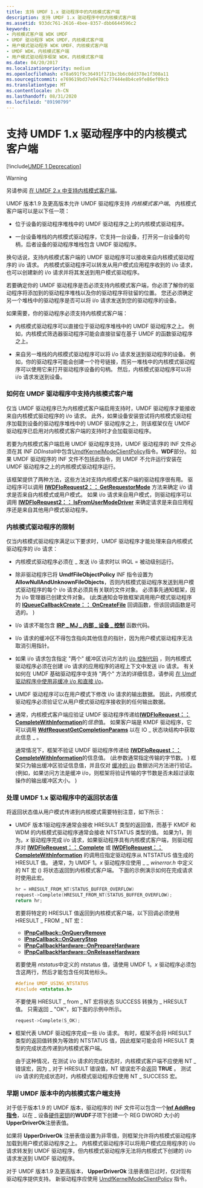 ```yaml
---
title: 支持 UMDF 1.x 驱动程序中的内核模式客户端
description: 支持 UMDF 1.x 驱动程序中的内核模式客户端
ms.assetid: 933dc761-2616-4bee-8357-dbb6644596c2
keywords:
- 内核模式客户端 WDK UMDF
- UMDF 驱动程序 WDK UMDF，内核模式客户端
- 用户模式驱动程序 WDK UMDF、内核模式客户端
- UMDF WDK，内核模式客户端
- 用户模式驱动程序框架 WDK，内核模式客户端
ms.date: 04/20/2017
ms.localizationpriority: medium
ms.openlocfilehash: e78a691f9c36491f171bc3b6c0dd378e1f308a11
ms.sourcegitcommit: e769619bd37e04762c77444e8b4ce9fe86ef09cb
ms.translationtype: MT
ms.contentlocale: zh-CN
ms.lasthandoff: 08/31/2020
ms.locfileid: "89190799"
---
```

# <a name="supporting-kernel-mode-clients-in-umdf-1x-drivers"></a>支持 UMDF 1.x 驱动程序中的内核模式客户端

[!include[UMDF 1 Deprecation](../includes/umdf-1-deprecation.md)]

>[!WARNING]
>另请参阅 [在 UMDF 2.x 中支持内核模式客户端](supporting-kernel-mode-clients-in-umdf-drivers.md)。

UMDF 版本1.9 及更高版本允许 UMDF 驱动程序支持 *内核模式客户端*。 内核模式客户端可以是以下任一项：

-   位于设备的驱动程序堆栈中的 UMDF 驱动程序之上的内核模式驱动程序。

-   一台设备堆栈的内核模式驱动程序，它支持一台设备，打开另一台设备的句柄，后者设备的驱动程序堆栈包含 UMDF 驱动程序。

换句话说，支持内核模式客户端的 UMDF 驱动程序可以接收来自内核模式驱动程序的 i/o 请求。 内核模式驱动程序可以转发从用户模式应用程序收到的 i/o 请求，也可以创建新的 i/o 请求并将其发送到用户模式驱动程序。

若要确定你的 UMDF 驱动程序是否必须支持内核模式客户端，你必须了解你的驱动程序将添加到的驱动程序堆栈以及你的驱动程序将驻留的位置。 您还必须确定另一个堆栈中的驱动程序是否可以将 i/o 请求发送到您的驱动程序的设备。

如果需要，你的驱动程序必须支持内核模式客户端：

-   内核模式驱动程序可以直接位于驱动程序堆栈中的 UMDF 驱动程序之上。 例如，内核模式筛选器驱动程序可能会直接驻留在基于 UMDF 的函数驱动程序之上。

-   来自另一堆栈的内核模式驱动程序可以将 i/o 请求发送到驱动程序的设备。 例如，你的驱动程序可能会创建一个符号链接，而另一堆栈中的内核模式驱动程序可以使用它来打开驱动程序设备的句柄。 然后，内核模式驱动程序可以将 i/o 请求发送到设备。

### <a name="how-to-support-kernel-mode-clients-in-a-umdf-driver"></a><a href="" id="how-to-support-kernel-mode-clients-in-a-umdf-based-driver"></a>如何在 UMDF 驱动程序中支持内核模式客户端

仅当 UMDF 驱动程序已为内核模式客户端启用支持时，UMDF 驱动程序才能接收来自内核模式驱动程序的 i/o 请求。 此外，如果设备安装尝试将内核模式驱动程序加载到设备的驱动程序堆栈中的 UMDF 驱动程序之上，则该框架仅在 UMDF 驱动程序已启用对内核模式客户端的支持时才会加载驱动程序。

若要为内核模式客户端启用 UMDF 驱动程序支持，UMDF 驱动程序的 INF 文件必须在其 INF *DDInstall*中包含[UmdfKernelModeClientPolicy](specifying-wdf-directives-in-inf-files.md)指令。**WDF**部分。 如果 UMDF 驱动程序的 INF 文件不包括此指令，则 UMDF 不允许运行安装在 UMDF 驱动程序之上的内核模式驱动程序运行。

该框架提供了两种方法，这些方法对支持内核模式客户端的驱动程序很有用。 驱动程序可以调用 [**IWDFIoRequest2：： GetRequestorMode**](/windows-hardware/drivers/ddi/wudfddi/nf-wudfddi-iwdfiorequest2-getrequestormode) 方法来确定 i/o 请求是否来自内核模式或用户模式。 如果 i/o 请求来自用户模式，则驱动程序可以调用 [**IWDFIoRequest2：： IsFromUserModeDriver**](/windows-hardware/drivers/ddi/wudfddi/nf-wudfddi-iwdfiorequest2-isfromusermodedriver) 来确定请求是来自应用程序还是来自其他用户模式驱动程序。

### <a name="restrictions-on-kernel-mode-drivers"></a>内核模式驱动程序的限制

仅当内核模式驱动程序满足以下要求时，UMDF 驱动程序才能处理来自内核模式驱动程序的 i/o 请求：

-   内核模式驱动程序必须在 \_ 发送 i/o 请求时以 IRQL = 被动级别运行。

-   除非驱动程序已将 **UmdfFileObjectPolicy** INF 指令设置为 **AllowNullAndUnknownFileObjects**，否则内核模式驱动程序发送到用户模式驱动程序的每个 i/o 请求必须具有关联的文件对象。 必须事先通知框架，因为 i/o 管理器已创建文件对象。  (此类通知会导致框架调用用户模式驱动程序的 [**IQueueCallbackCreate：： OnCreateFile**](/windows-hardware/drivers/ddi/wudfddi/nf-wudfddi-iqueuecallbackcreate-oncreatefile) 回调函数，但该回调函数是可选的。 ) 

-   I/o 请求不能包含 [**IRP \_ MJ \_ 内部 \_ 设备 \_ 控制**](../kernel/irp-mj-internal-device-control.md) 函数代码。

-   I/o 请求的缓冲区不得包含指向其他信息的指针，因为用户模式驱动程序无法取消引用指针。

-   如果 i/o 请求包含指定 "两个" 缓冲区访问方法的 [i/o 控制代码](https://docs.microsoft.com/windows-hardware/drivers/kernel/using-i-o-control-codes) ，则内核模式驱动程序必须在创建 i/o 请求的应用程序的进程上下文中发送 i/o 请求。 有关如何在 UMDF 基础驱动程序中支持 "两个" 方法的详细信息，请参阅 [在 Umdf 驱动程序中使用非缓冲 i/o 和直接 i/o](./accessing-data-buffers-in-umdf-1-x-drivers.md#using-neither-buffered-i-o-nor-direct-i-o-in-umdf-drivers)。

-   UMDF 驱动程序可以在用户模式下修改 i/o 请求的输出数据。 因此，内核模式驱动程序必须验证它从用户模式驱动程序接收到的任何输出数据。

-   通常，内核模式客户端应验证 UMDF 驱动程序传递给[**IWDFIoRequest：： CompleteWithInformation**](/windows-hardware/drivers/ddi/wudfddi/nf-wudfddi-iwdfiorequest-completewithinformation)的*信息*值。 如果客户端是 KMDF 驱动程序，它可以调用 [**WdfRequestGetCompletionParams**](/windows-hardware/drivers/ddi/wdfrequest/nf-wdfrequest-wdfrequestgetcompletionparams) 以在 IO \_ 状态块结构中获取此信息 \_ 。

    通常情况下，框架不验证 UMDF 驱动程序传递给 [**IWDFIoRequest：： CompleteWithInformation**](/windows-hardware/drivers/ddi/wudfddi/nf-wudfddi-iwdfiorequest-completewithinformation)的信息值。  (此参数通常指定传输的字节数。 ) 框架只为输出缓冲区验证信息值，并且仅对 [缓冲的 i/o](./accessing-data-buffers-in-umdf-1-x-drivers.md#using-buffered-i-o-in-umdf-drivers) 数据访问方法进行验证。  (例如，如果访问方法是缓冲 i/o，则框架将验证传输的字节数是否未超过读取操作的输出缓冲区大小。 ) 

### <a name="handling-return-status-values-in-a-umdf-1x-driver"></a><a href="" id="handling-return-status-values"></a>处理 UMDF 1.x 驱动程序中的返回状态值

将返回状态值从用户模式传递到内核模式需要特别注意，如下所示：

-   UMDF 版本1驱动程序通常会接收 HRESULT 类型的返回值，而基于 KMDF 和 WDM 的内核模式驱动程序通常会接收 NTSTATUS 类型的值。 如果为1，则为。*x* 驱动程序完成 i/o 请求，如果驱动程序具有内核模式客户端，则驱动程序对 [**IWDFIoRequest：： Complete**](/windows-hardware/drivers/ddi/wudfddi/nf-wudfddi-iwdfiorequest-complete) 或 [**IWDFIoRequest：： CompleteWithInformation**](/windows-hardware/drivers/ddi/wudfddi/nf-wudfddi-iwdfiorequest-completewithinformation) 的调用应指定驱动程序从 NTSTATUS 值生成的 HRESULT 值。 通常，为 UMDF 1。*x* 驱动程序应使用 \_ \_ *winerror.h* 中定义的 NT 宏 () 将状态返回到内核模式客户端。 下面的示例演示如何在完成请求时使用此宏。

    ```cpp
    hr = HRESULT_FROM_NT(STATUS_BUFFER_OVERFLOW)
    request->Complete(HRESULT_FROM_NT(STATUS_BUFFER_OVERFLOW);
    return hr;
    ```

    若要将特定的 HRESULT 值返回到内核模式客户端，以下回调必须使用 HRESULT \_ FROM \_ NT 宏：

    -   [**IPnpCallback::OnQueryRemove**](/windows-hardware/drivers/ddi/wudfddi/nf-wudfddi-ipnpcallback-onqueryremove)
    -   [**IPnpCallback::OnQueryStop**](/windows-hardware/drivers/ddi/wudfddi/nf-wudfddi-ipnpcallback-onquerystop)
    -   [**IPnpCallbackHardware::OnPrepareHardware**](/windows-hardware/drivers/ddi/wudfddi/nf-wudfddi-ipnpcallbackhardware-onpreparehardware)
    -   [**IPnpCallbackHardware::OnReleaseHardware**](/windows-hardware/drivers/ddi/wudfddi/nf-wudfddi-ipnpcallbackhardware-onreleasehardware)

    若要使用 *ntstatus*中定义的 ntstatus 值，请使用 UMDF 1。*x* 驱动程序必须包含这两行，然后才能包含任何其他标头。

    ```cpp
    #define UMDF_USING_NTSTATUS
    #include <ntstatus.h>
    ```

    不要使用 HRESULT \_ from \_ NT 宏将状态 SUCCESS 转换为 \_ HRESULT 值。 只需返回 \_ "OK"，如下面的示例中所示。

    ```cpp
    request->Complete(S_OK);
    ```

-   框架代表 UMDF 驱动程序完成一些 i/o 请求。 有时，框架不会将 HRESULT 类型的返回值转换为等效的 NTSTATUS 值，因此框架可能会将 HRESULT 类型的完成状态传递到内核模式客户端。

    由于这种情况，在测试 i/o 请求的完成状态时，内核模式客户端不应使用 NT \_ 错误宏，因为 \_ 对于 HRESULT 错误值，NT 错误宏不会返回 **TRUE** 。 测试 i/o 请求的完成状态时，内核模式驱动程序应使用 NT \_ SUCCESS 宏。

### <a name="kernel-mode-client-support-in-earlier-umdf-versions"></a><a href="" id="kernel-mode-client-support-in-earlier-umdf-versions"></a> 早期 UMDF 版本中的内核模式客户端支持

对于低于版本1.9 的 UMDF 版本，驱动程序的 INF 文件可以包含一个[**Inf AddReg 指令**](../install/inf-addreg-directive.md)，以在 \_ 设备[硬件密钥](./using-the-registry-in-umdf-1-x-drivers.md)的**WUDF**子项下创建一个 REG DWORD 大小的**UpperDriverOk**注册表值。

如果将 **UpperDriverOk** 注册表值设置为非零值，则框架允许将内核模式驱动程序加载到用户模式驱动程序之上。 内核模式驱动程序可以将用户模式应用程序的 i/o 请求转发到 UMDF 驱动程序，但内核模式驱动程序无法将内核模式下创建的 i/o 请求发送到 UMDF 驱动程序。

对于 UMDF 版本1.9 及更高版本， **UpperDriverOk** 注册表值已过时，仅对现有驱动程序提供支持。 新驱动程序应使用 [UmdfKernelModeClientPolicy](specifying-wdf-directives-in-inf-files.md) 指令。

 

